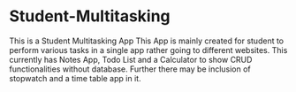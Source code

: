 # Student-Multitasking
This is a Student Multitasking App
This App is mainly created for student to perform various tasks in a single app rather going to different websites.
This currently has Notes App, Todo List and a Calculator to show CRUD functionalities without database.
Further there may be inclusion of stopwatch and a time table app in it.
